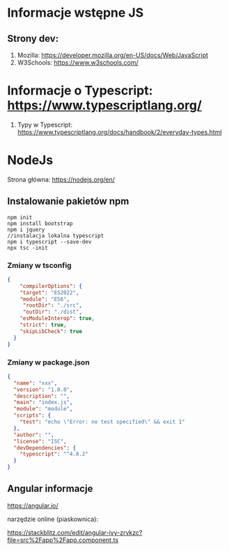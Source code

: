 # Informacje wstępne JS

## Strony dev:

1. Mozilla: https://developer.mozilla.org/en-US/docs/Web/JavaScript
2. W3Schools:  https://www.w3schools.com/

# Informacje o Typescript: https://www.typescriptlang.org/

1. Typy w Typescript: https://www.typescriptlang.org/docs/handbook/2/everyday-types.html

# NodeJs

Strona główna: https://nodejs.org/en/

## Instalowanie pakietów npm

```console
npm init
npm install bootstrap
npm i jquery
//instalacja lokalna typescript
npm i typescript --save-dev
npx tsc -init

```

### Zmiany w tsconfig

```json
{
    "compilerOptions": {   
    "target": "ES2022",  
    "module": "ES6",                              
     "rootDir": "./src",   
     "outDir": "./dist",    
    "esModuleInterop": true,  
    "strict": true,  
    "skipLibCheck": true                                
  }
}

```

### Zmiany w package.json

```json
{
  "name": "xxx",
  "version": "1.0.0",
  "description": "",
  "main": "index.js",
  "module": "module",
  "scripts": {
    "test": "echo \"Error: no test specified\" && exit 1"
  },
  "author": "",
  "license": "ISC",
  "devDependencies": {
    "typescript": "^4.8.2"
  }
}

```

## Angular informacje
https://angular.io/

narzędzie online (piaskownica):

https://stackblitz.com/edit/angular-ivy-zrvkzc?file=src%2Fapp%2Fapp.component.ts